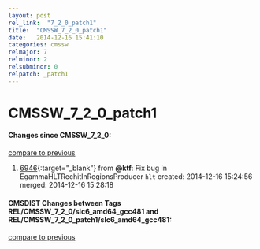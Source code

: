 ```yaml
---
layout: post
rel_link:  "7_2_0_patch1"
title:  "CMSSW_7_2_0_patch1"
date:   2014-12-16 15:41:10
categories: cmssw
relmajor: 7
relminor: 2
relsubminor: 0
relpatch: _patch1
---
```


# CMSSW_7_2_0_patch1
#### Changes since CMSSW_7_2_0:

[compare to previous](https://github.com/cms-sw/cmssw/compare/CMSSW_7_2_0...CMSSW_7_2_0_patch1)



1. [6946](http://github.com/cms-sw/cmssw/pull/6946){:target="_blank"}  from **@ktf**: Fix bug in EgammaHLTRechitInRegionsProducer `hlt`  created: 2014-12-16 15:24:56 merged: 2014-12-16 15:28:18

#### CMSDIST Changes between Tags REL/CMSSW_7_2_0/slc6_amd64_gcc481 and REL/CMSSW_7_2_0_patch1/slc6_amd64_gcc481:

[compare to previous](https://github.com/cms-sw/cmsdist/compare/REL/CMSSW_7_2_0/slc6_amd64_gcc481...REL/CMSSW_7_2_0_patch1/slc6_amd64_gcc481)


